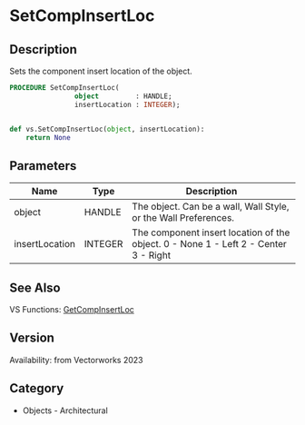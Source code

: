 # SetCompInsertLoc

## Description
Sets the component insert location of the object.

```pascal
PROCEDURE SetCompInsertLoc(
				object         : HANDLE;
				insertLocation : INTEGER);
```

```python

def vs.SetCompInsertLoc(object, insertLocation):
    return None
```

## Parameters
|Name|Type|Description|
|---|---|---|
|object|HANDLE|The object. Can be a wall, Wall Style, or the Wall Preferences.|
|insertLocation|INTEGER|The component insert location of the object. 0 - None 1 - Left 2 - Center 3 - Right|

## See Also
VS Functions:
[GetCompInsertLoc](GetCompInsertLoc.md)

## Version
Availability: from Vectorworks 2023
## Category
* Objects - Architectural

